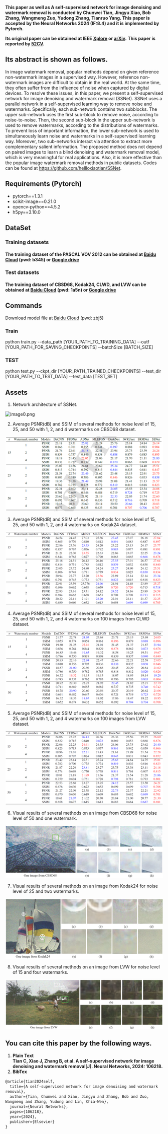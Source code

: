 **This paper as well as  A self-supervised network for image denoising and watermark removal is conducted by Chunwei Tian, Jingyu Xiao, Bob Zhang, Wangmeng Zuo, Yudong Zhang, Tianruo Yang. This  paper is accepted by the Neural Networks 2024 (IF:8.4) and it is implemented by Pytorch.**

**Its original paper can be obtained at IEEE [Xplore](https://ieeexplore.ieee.org/abstract/document/10464320) or [arXiv](https://arxiv.org/html/2403.05807v1).**
**This paper is reported by [52CV](https://mp.weixin.qq.com/s/5zZ61eU5oWLiPc-Aopn82w).**

## Its abstract is shown as follows.

In image watermark removal, popular methods depend on given reference non-watermark images in a supervised way. However, reference non-watermark images are difficult to obtain in the real world. At the same time, they often suffer from the influence of noise when captured by digital devices. To resolve these issues, in this paper, we present a self-supervised network for image denoising and watermark removal (SSNet). SSNet uses a parallel network in a self-supervised learning way to remove noise and watermarks. Specifically, each sub-network contains two subblocks. The upper sub-network uses the first sub-block to remove noise, according to noise-to-noise. Then, the second sub-block in the upper sub-network is used to remove watermarks, according to the distributions of watermarks. To prevent loss of important information, the lower sub-network is used to simultaneously learn noise and watermarks in a self-supervised learning way. Moreover, two sub-networks interact via attention to extract more complementary salient information. The proposed method does not depend on paired images to learn a blind denoising and watermark removal model, which is very meaningful for real applications. Also, it is more effective than the popular image watermark removal methods in public datasets. Codes can be found at https://github.com/hellloxiaotian/SSNet.

## Requirements (Pytorch)

* pytorch==1.3.1
* scikit-image==0.21.0
* opencv-python==4.5.2
* h5py==3.10.0

## DataSet

### Training datasets

#### The training dataset of the PASCAL VOV 2012 can be obtained at [Baidu Cloud](https://pan.baidu.com/s/1frkXU6zJPHaJUi-bbp3JGg) (pwd: b345) or [Google drive](https://drive.google.com/drive/folders/19fCEPtyRYgExZMUQbkE6a5upROuU5Ckb?usp=drive_link)

### Test datasets

#### The training dataset of CBSD68, Kodak24, CLWD, and LVW can be obtained at [Baidu Cloud](https://pan.baidu.com/s/1AAGjCa7u5HK3F4QxmehOgw) (pwd: 1a5n) or [Google drive](https://drive.google.com/drive/folders/19fCEPtyRYgExZMUQbkE6a5upROuU5Ckb?usp=drive_link)

## Commands

Download model file at [Baidu Cloud](https://pan.baidu.com/s/1ZW9srk92VW75iAqlfSWe0g) (pwd: zbj5)

### Train

python train.py --data_path [YOUR_PATH_TO_TRAINING_DATA] --outf [YOUR_PATH_FOR_SAVING_CHECKPOINTS] --batchSize [BATCH_SIZE]

### TEST

python test.py --ckpt_dir [YOUR_PATH_TRAINED_CHECKPOINTS] --test_dir [YOUR_PATH_TO_TEST_DATA] --test_data [TEST_SET]

## Assets
1. Network architecture of SSNet.

![image0.png](assets/image0.png)

2. Average PSNR(dB) and SSIM of several methods for noise level of 15, 25, and 50 with 1, 2, and 4 watermarks on CBSD68 dataset.  

![image1.png](assets/image1.png)

3. Average PSNR(dB) and SSIM of several methods for noise level of 15, 25, and 50 with 1, 2, and 4 watermarks on Kodak24 dataset.  

![image2.png](assets/image2.png)

4. Average PSNR(dB) and SSIM of several methods for noise level of 15, 25, and 50 with 1, 2, and 4 watermarks on 100 images from CLWD dataset.

![image3.png](assets/image3.png)

5. Average PSNR(dB) and SSIM of several methods for noise level of 15, 25, and 50 with 1, 2, and 4 watermarks on 100 images from LVW dataset.

![image4.png](assets/image4.png)

6. Visual results of several methods on an image from CBSD68 for noise level of 50 and one watermark.

![image5.png](assets/image5.png)

7. Visual results of several methods on an image from Kodak24 for noise level of 25 and two watermarks.

![image6.png](assets/image6.png)

8. Visual results of several methods on an image from LVW for noise level of 15 and four watermarks.

![image7.png](assets/image7.png)



## You can cite this paper by the following ways.

1. **Plain Text**   
**Tian C, Xiao J, Zhang B, et al. A self-supervised network for image denoising and watermark removal[J]. Neural Networks, 2024: 106218.**  
2. **BibTex**
```
@article{tian2024self,
  title={A self-supervised network for image denoising and watermark removal},
  author={Tian, Chunwei and Xiao, Jingyu and Zhang, Bob and Zuo, Wangmeng and Zhang, Yudong and Lin, Chia-Wen},
  journal={Neural Networks},
  pages={106218},
  year={2024},
  publisher={Elsevier}
}
```

